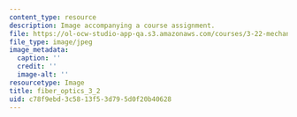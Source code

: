 ```yaml
---
content_type: resource
description: Image accompanying a course assignment.
file: https://ol-ocw-studio-app-qa.s3.amazonaws.com/courses/3-22-mechanical-behavior-of-materials-spring-2008/c78f9ebd3c5813f53d795d0f20b40628_fiber_optics_3_2.jpg
file_type: image/jpeg
image_metadata:
  caption: ''
  credit: ''
  image-alt: ''
resourcetype: Image
title: fiber_optics_3_2
uid: c78f9ebd-3c58-13f5-3d79-5d0f20b40628
---
```

